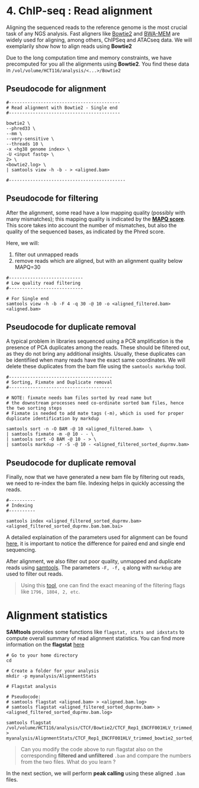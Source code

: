 # 4. ChIP-seq : Read alignment

Aligning the sequenced reads to the reference genome is the most crucial task of any NGS analysis. Fast aligners like [Bowtie2](http://bowtie-bio.sourceforge.net/bowtie2/manual.shtml#using-samtoolsbcftools-downstream) and [BWA-MEM](https://github.com/bwa-mem2/bwa-mem2) are widely used for aligning, among others, ChIPSeq and ATACseq data. We will exemplarily show how to align reads using **Bowtie2**

Due to the long computation time and memory constraints, we have precomputed for you all the alignments using **Bowtie2**. You find these data in `/vol/volume/HCT116/analysis/<...>/Bowtie2`

## Pseudocode for alignment

```
#------------------------------------------
# Read alignment with Bowtie2 - Single end
#------------------------------------------

bowtie2 \
--phred33 \
--mm \
--very-sensitive \
--threads 10 \
-x <hg38 genome index> \
-U <input fastq> \
2> \
<bowtie2.log> \
| samtools view -h -b - > <aligned.bam>

#--------------------------------------------
```

## Pseudocode for filtering

After the alignment, some read have a low mapping quality (possibly with many mismatches); this mapping quality is indicated by the [**MAPQ score**](https://genome.sph.umich.edu/wiki/Mapping_Quality_Scores). This score takes into account the number of mismatches, but also the quality of the sequenced bases, as indicated by the Phred score.

Here, we will:

1. filter out unmapped reads
2. remove reads which are aligned, but with an alignment quality below MAPQ=30

```
#----------------------------
# Low quality read filtering
#----------------------------

# For Single end
samtools view -h -b -F 4 -q 30 -@ 10 -o <aligned_filtered.bam> <aligned.bam> 

```

## Pseudocode for duplicate removal

A typical problem in libraries sequenced using a PCR amplification is the presence of PCA duplicates among the reads. 
These should be filtered out, as they do not bring any additional insights. Usually, these duplicates can be identifiied when many reads have the exact same coordinates. We will delete these duplicates from the bam file using the `samtools markdup` tool.

```
#---------------------------------------
# Sorting, Fixmate and Duplicate removal
#---------------------------------------

# NOTE: fixmate needs bam files sorted by read name but
# the downstream processes need co-ordinate sorted bam files, hence the two sorting steps
# Fixmate is needed to add mate tags (-m), which is used for proper duplicate identification by markdup

samtools sort -n -O BAM -@ 10 <aligned_filtered.bam>  \
| samtools fixmate -m -@ 10 - - \
| samtools sort -O BAM -@ 10 - > \
| samtools markdup -r -S -@ 10 - <aligned_filtered_sorted_duprmv.bam>
```

## Pseudocode for duplicate removal

Finally, now that we have generated a new bam file by filtering out reads, we need to re-index the bam file. Indexing helps in quickly accessing the reads.

```
#----------
# Indexing
#----------

samtools index <aligned_filtered_sorted_duprmv.bam> <aligned_filtered_sorted_duprmv.bam.bam.bai>

```

A detailed explaination of the parameters used for alignment can be found [here](http://bowtie-bio.sourceforge.net/bowtie2/manual.shtml#using-samtoolsbcftools-downstream), it is important to notice the difference for paired end and single end sequencing.

After alignment, we also filter out poor quality, unmapped and duplicate reads using [samtools](http://www.htslib.org/doc/samtools.html). The parameters `-F, -f, q` along with `markdup` are used to filter out reads. 

> Using this [tool](https://broadinstitute.github.io/picard/explain-flags.html), one can find the exact meaning of the filtering flags like `1796, 1804, 2, etc`.

# Alignment statistics

**SAMtools** provides some functions like `flagstat, stats and idxstats` to compute overall summary of read alignment statistics. You can find more information on the **flagstat** [here](http://www.htslib.org/doc/samtools-flagstat.html)

```
# Go to your home directory
cd 

# Create a folder for your analysis
mkdir -p myanalysis/AlignmentStats

# Flagstat analysis

# Pseudocode: 
# samtools flagstat <aligned.bam> > <aligned.bam.log>
# samtools flagstat <aligned_filtered_sorted_duprmv.bam> > <aligned_filtered_sorted_duprmv.bam.log> 

samtools flagstat /vol/volume/HCT116/analysis/CTCF/Bowtie2/CTCF_Rep1_ENCFF001HLV_trimmed_bowtie2_sorted_nofilt.bam > myanalysis/AlignmentStats/CTCF_Rep1_ENCFF001HLV_trimmed_bowtie2_sorted_nofilt.log

```

 > Can you modify the code above to run flagstat also on the corresponding **filtered and unfiltered** `.bam` and compare the numbers from the two files. What do you learn ?

In the next section, we will perform **peak calling** using these aligned `.bam` files.
